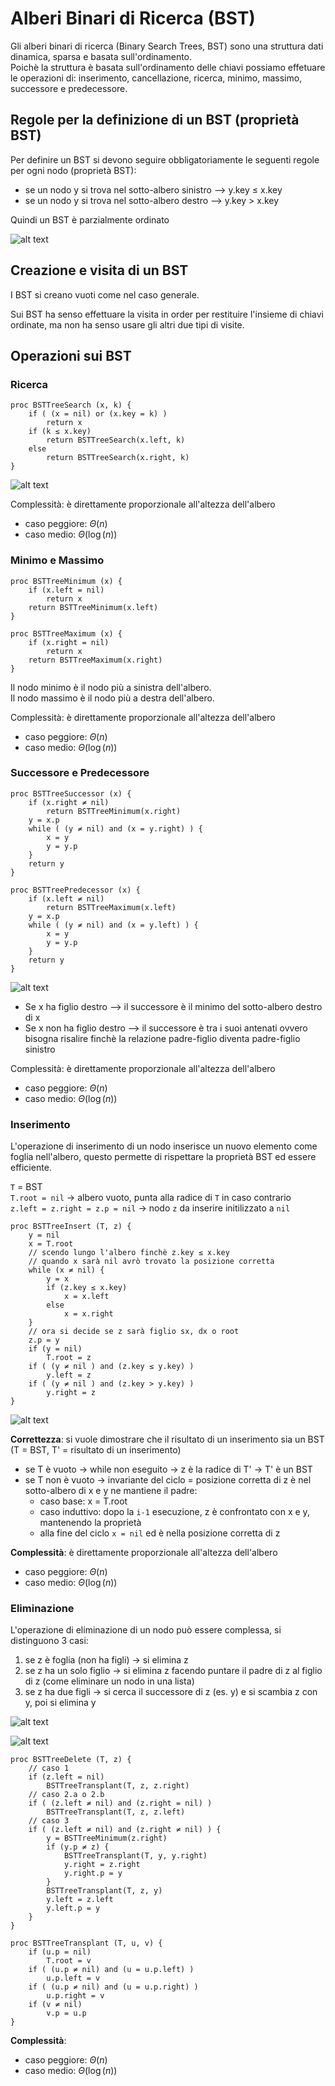 # Alberi Binari di Ricerca (BST)
Gli alberi binari di ricerca (Binary Search Trees, BST) sono una struttura dati dinamica, sparsa e basata sull'ordinamento.  
Poichè la struttura è basata sull'ordinamento delle chiavi possiamo effetuare le operazioni di: inserimento, cancellazione, ricerca, minimo, massimo, successore e predecessore.

## Regole per la definizione di un BST (proprietà BST)
Per definire un BST si devono seguire obbligatoriamente le seguenti regole per ogni nodo (proprietà BST):
- se un nodo y si trova nel sotto-albero sinistro --> y.key ≤ x.key
- se un nodo y si trova nel sotto-albero destro --> y.key > x.key

Quindi un BST è parzialmente ordinato

![alt text](images/09_03.png)

## Creazione e visita di un BST
I BST si creano vuoti come nel caso generale.

Sui BST ha senso effettuare la visita in order per restituire l'insieme di chiavi ordinate, ma non ha senso usare gli altri due tipi di visite.

## Operazioni sui BST

### Ricerca
```pseudocode
proc BSTTreeSearch (x, k) {
    if ( (x = nil) or (x.key = k) )
        return x
    if (k ≤ x.key)
        return BSTTreeSearch(x.left, k)
    else
        return BSTTreeSearch(x.right, k)
}
```

![alt text](images/09_04.png)

Complessità: è direttamente proporzionale all'altezza dell'albero
- caso peggiore: $\Theta(n)$
- caso medio: $\Theta(\log(n))$

### Minimo e Massimo
```pseudocode
proc BSTTreeMinimum (x) {
    if (x.left = nil)
        return x
    return BSTTreeMinimum(x.left)
}

proc BSTTreeMaximum (x) {
    if (x.right = nil)
        return x
    return BSTTreeMaximum(x.right)
}
```

Il nodo minimo è il nodo più a sinistra dell'albero.  
Il nodo massimo è il nodo più a destra dell'albero.

Complessità: è direttamente proporzionale all'altezza dell'albero
- caso peggiore: $\Theta(n)$
- caso medio: $\Theta(\log(n))$

### Successore e Predecessore
```pseudocode
proc BSTTreeSuccessor (x) {
    if (x.right ≠ nil)
        return BSTTreeMinimum(x.right)
    y = x.p
    while ( (y ≠ nil) and (x = y.right) ) {
        x = y
        y = y.p
    }
    return y
}

proc BSTTreePredecessor (x) {
    if (x.left ≠ nil)
        return BSTTreeMaximum(x.left)
    y = x.p
    while ( (y ≠ nil) and (x = y.left) ) {
        x = y
        y = y.p
    }
    return y
}
```

![alt text](images/09_05.png)

- Se x ha figlio destro --> il successore è il minimo del sotto-albero destro di x
- Se x non ha figlio destro --> il successore è tra i suoi antenati ovvero bisogna risalire finchè la relazione padre-figlio diventa padre-figlio sinistro

Complessità: è direttamente proporzionale all'altezza dell'albero
- caso peggiore: $\Theta(n)$
- caso medio: $\Theta(\log(n))$

### Inserimento
L'operazione di inserimento di un nodo inserisce un nuovo elemento come foglia nell'albero, questo permette di rispettare la proprietà BST ed essere efficiente.

`T` = BST  
`T.root = nil` -> albero vuoto, punta alla radice di `T` in caso contrario  
`z.left = z.right = z.p = nil` -> nodo `z` da inserire initilizzato a `nil`

```pseudocode
proc BSTTreeInsert (T, z) {
    y = nil
    x = T.root
    // scendo lungo l'albero finchè z.key ≤ x.key
    // quando x sarà nil avrò trovato la posizione corretta
    while (x ≠ nil) {
        y = x
        if (z.key ≤ x.key)
            x = x.left
        else
            x = x.right
    }
    // ora si decide se z sarà figlio sx, dx o root
    z.p = y
    if (y = nil)
        T.root = z
    if ( (y ≠ nil ) and (z.key ≤ y.key) )
        y.left = z
    if ( (y ≠ nil ) and (z.key > y.key) )
        y.right = z
}
```

![alt text](images/09_06.png)

**Correttezza**: si vuole dimostrare che il risultato di un inserimento sia un BST (T = BST, T' = risultato di un inserimento)
- se T è vuoto -> while non eseguito -> z è la radice di T' -> T' è un BST
- se T non è vuoto -> invariante del ciclo = posizione corretta di z è nel sotto-albero di x e y ne mantiene il padre:
    - caso base: x = T.root
    - caso induttivo: dopo la `i-1` esecuzione, z è confrontato con x e y, mantenendo la proprietà
    - alla fine del ciclo `x = nil` ed è nella posizione corretta di z

**Complessità**: è direttamente proporzionale all'altezza dell'albero
- caso peggiore: $\Theta(n)$
- caso medio: $\Theta(\log(n))$

### Eliminazione
L'operazione di eliminazione di un nodo può essere complessa, si distinguono 3 casi:
1. se z è foglia (non ha figli) -> si elimina z
2. se z ha un solo figlio -> si elimina z facendo puntare il padre di z al figlio di z (come eliminare un nodo in una lista)
3. se z ha due figli -> si cerca il successore di z (es. y) e si scambia z con y, poi si elimina y

![alt text](images/09_07.png)

![alt text](images/09_08.png)

```pseudocode
proc BSTTreeDelete (T, z) {
    // caso 1
    if (z.left = nil)
        BSTTreeTransplant(T, z, z.right)
    // caso 2.a o 2.b
    if ( (z.left ≠ nil) and (z.right = nil) )
        BSTTreeTransplant(T, z, z.left)
    // caso 3
    if ( (z.left ≠ nil) and (z.right ≠ nil) ) {
        y = BSTTreeMinimum(z.right)
        if (y.p ≠ z) {
            BSTTreeTransplant(T, y, y.right)
            y.right = z.right
            y.right.p = y
        }
        BSTTreeTransplant(T, z, y)
        y.left = z.left
        y.left.p = y
    }
}

proc BSTTreeTransplant (T, u, v) {
    if (u.p = nil)
        T.root = v
    if ( (u.p ≠ nil) and (u = u.p.left) )
        u.p.left = v
    if ( (u.p ≠ nil) and (u = u.p.right) )
        u.p.right = v
    if (v ≠ nil)
        v.p = u.p
}
```

**Complessità**:
- caso peggiore: $\Theta(n)$
- caso medio: $\Theta(\log(n))$